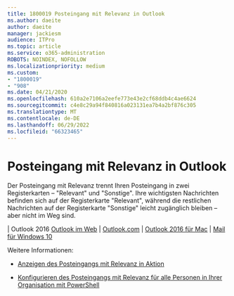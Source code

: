 ```yaml
---
title: 1800019 Posteingang mit Relevanz in Outlook
ms.author: daeite
author: daeite
manager: jackiesm
audience: ITPro
ms.topic: article
ms.service: o365-administration
ROBOTS: NOINDEX, NOFOLLOW
ms.localizationpriority: medium
ms.custom:
- "1800019"
- "908"
ms.date: 04/21/2020
ms.openlocfilehash: 610a2e7106a2eefe773e43e2cf68ddb4c4ae6624
ms.sourcegitcommit: c4e8c29a94f840816a023131ea7b4a2bf876c305
ms.translationtype: MT
ms.contentlocale: de-DE
ms.lasthandoff: 06/29/2022
ms.locfileid: "66323465"
---
```

# <a name="focused-inbox-in-outlook"></a>Posteingang mit Relevanz in Outlook

Der Posteingang mit Relevanz trennt Ihren Posteingang in zwei Registerkarten – "Relevant" und "Sonstige". Ihre wichtigsten Nachrichten befinden sich auf der Registerkarte "Relevant", während die restlichen Nachrichten auf der Registerkarte "Sonstige" leicht zugänglich bleiben – aber nicht im Weg sind.
  
[](https://go.microsoft.com/fwlink/p/?linkid=2002112&amp;clcid=0x409) |  Outlook 2016 [Outlook im Web](https://go.microsoft.com/fwlink/p/?linkid=2002113&amp;clcid=0x409) |  [Outlook.com](https://go.microsoft.com/fwlink/p/?linkid=2002012&amp;clcid=0x409) |  [Outlook 2016 für Mac](https://go.microsoft.com/fwlink/p/?linkid=2002013&amp;clcid=0x409) |  [Mail für Windows 10](https://go.microsoft.com/fwlink/p/?linkid=2001919&amp;clcid=0x409)
  
Weitere Informationen:
  
- [Anzeigen des Posteingangs mit Relevanz in Aktion](https://go.microsoft.com/fwlink/p/?linkid=2002212&amp;clcid=0x409)

- [Konfigurieren des Posteingangs mit Relevanz für alle Personen in Ihrer Organisation mit PowerShell](https://go.microsoft.com/fwlink/p/?linkid=2002308&amp;clcid=0x409)
